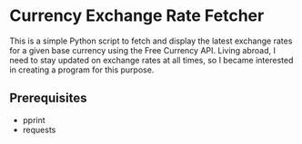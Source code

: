 # Currency Exchange Rate Fetcher

This is a simple Python script to fetch and display the latest exchange rates for a given base currency using the Free Currency API.
Living abroad, I need to stay updated on exchange rates at all times, so I became interested in creating a program for this purpose.

## Prerequisites
- pprint
- requests
